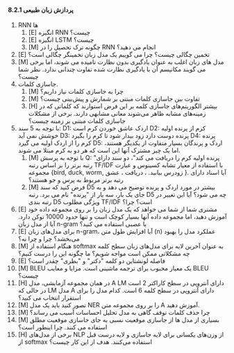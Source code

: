 #### 8.2.1 پردازش زبان طبیعی

1. RNN ها
     1. [E] انگیزه RNN چیست؟
     1. [E] انگیزه LSTM چیست؟
     1. [M] چگونه ترک تحصیل را در RNN انجام می دهید؟
2. [E] تخمین چگالی چیست؟ چرا می گوییم یک مدل زبان تخمینگر چگالی است؟
3. [M] مدل های زبان اغلب به عنوان یادگیری بدون نظارت نامیده می شوند، اما برخی می گویند مکانیسم آن با یادگیری نظارت شده تفاوت چندانی ندارد. نظر شما چیست؟
4. جاسازی کلمات.
     1. [M] چرا به جاسازی کلمات نیاز داریم؟
     1. [M] تفاوت بین جاسازی کلمات مبتنی بر شمارش و پیش‌بینی چیست؟
     1. [H] بیشتر الگوریتم‌های جاسازی کلمه بر این فرض استوارند که کلماتی که در زمینه‌های مشابه ظاهر می‌شوند معانی مشابهی دارند. برخی از مشکلات جاسازی کلمات مبتنی بر زمینه چیست؟
5. با توجه به 5 سند:
D1: اردک عاشق خوردن کرم است
D2: کرم از پرنده اولیه خوشش نمی آید
D3: پرنده دوست دارد زود بیدار شود تا کرم را بگیرد
D4: پرنده کرم را از اردک اولیه می گیرد
D5: اردک و پرندگان بسیار متفاوت از یکدیگر هستند، اما یک چیز مشترک آنها این است که هر دو به کرم مبتلا می شوند.
     1. [M] با توجه به پرسش Q: "پرنده اولیه کرم را دریافت می کند"، دو سند دارای رتبه برتر را بر اساس رتبه TF/IDF با استفاده از معیار تشابه کسینوس و عبارت مجموعه {bird, duck, worm, زودرس بیابید. ، دریافت ، عشق }. آیا اسناد دارای رتبه برتر مربوط به پرس و جو هستند؟
     1. [M] فرض کنید که سند D5 بیشتر در مورد اردک و پرنده توضیح می دهد و به جای یک بار، سه بار از "پرنده" نام می برد. رتبه D5 چه می شود؟ آیا این تغییر در رتبه بندی D5 ویژگی مطلوب TF/IDF است؟ چرا؟
6. [E] مشتری شما از شما می خواهد که یک مدل زبان را بر روی مجموعه داده خود آموزش دهید، اما مجموعه داده آنها بسیار کوچک است و تنها حدود 10000 توکن دارد. آیا از مدل زبان n-gram یا عصبی استفاده می کنید؟
7. [E] برای مدل‌های زبان n-gram، آیا افزایش طول متن (n) عملکرد مدل را بهبود می‌بخشد؟ چرا و چرا نه؟
8. [M] هنگام استفاده از softmax به عنوان آخرین لایه برای مدل‌های زبان سطح کلمه چه مشکلاتی ممکن است مواجه شویم؟ ما چگونه این را درست کنیم؟
9. [E] فاصله لونشتاین دو کلمه "دکتر" و "بطری" چقدر است؟
10. [M] BLEU یک معیار محبوب برای ترجمه ماشینی است. مزایا و معایب BLEU چیست؟
11. [H] در همان مجموعه آزمایشی، مدل A LM دارای آنتروپی در سطح کاراکتر 2 است در حالی که LM مدل A دارای آنتروپی در سطح کلمه 6 است. کدام مدل را برای استقرار انتخاب می کنید؟
12. [M] تصور کنید باید یک مدل NER را بر روی مجموعه متن A آموزش دهید.
13. [M] چرا حذف کلمات توقف گاهی به مدل تحلیل احساسات آسیب می رساند؟
14. [M] بسیاری از مدل ها از جاسازی موقعیت نسبی به جای جاسازی موقعیت مطلق استفاده می کنند. چرا اینطور است؟
15. [H] برخی از مدل‌های NLP از وزن‌های یکسانی برای لایه جاسازی و لایه درست قبل از softmax استفاده می‌کنند. هدف از این کار چیست؟